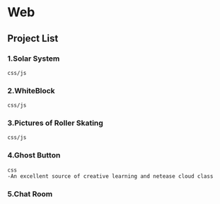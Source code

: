 # Web

## Project List

### 1.Solar System
	css/js

### 2.WhiteBlock
	css/js

### 3.Pictures of Roller Skating
	css/js

### 4.Ghost Button
	css  
	-An excellent source of creative learning and netease cloud class
	
### 5.Chat Room
